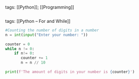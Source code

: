 tags:
[[Python]]; [[Programming]]

``` python


```

tags:
[[Python – For and While]]
``` python
#Counting the number of digits in a number  
n = int(input("Enter your number: "))  
  
counter = 0  
while n != 0:  
    if n!= 0:  
       counter += 1  
       n = n // 10  
  
print(f'The amount of digits in your number is {counter}')

```

